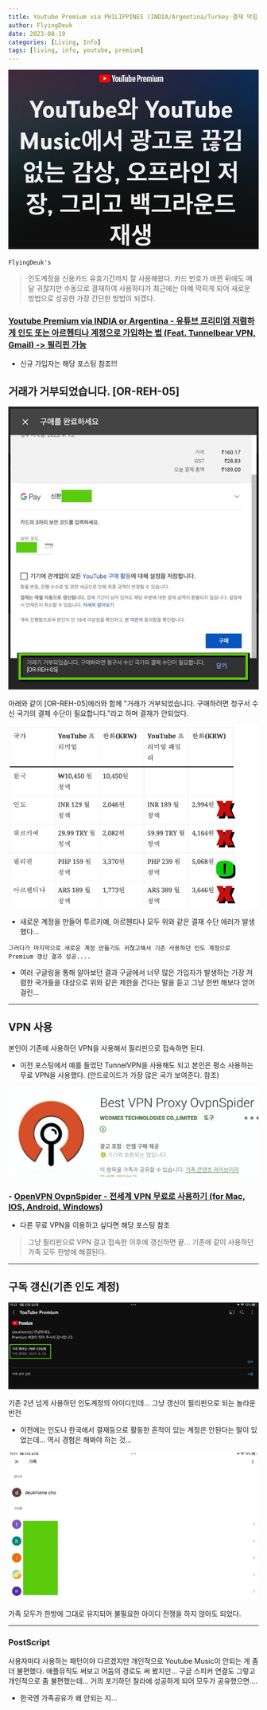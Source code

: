 ```yaml
---
title: Youtube Premium via PHILIPPINES (INDIA/Argentina/Turkey-결재 막힘) (Feat. OR-REH-05 한방 해결방법) <Updated 2023.8.20>
author: FlyingDeuk
date: 2023-08-19
categories: [Living, Info]
tags: [living, info, youtube, premium]
---
```


![premium](/img/living/info/youtubeproblem1.jpg)


`FlyingDeuk's`
> 인도계정을 신용카드 유효기간까지 잘 사용해왔다. 카드 번호가 바뀐 뒤에도 매달 귀찮지만 수동으로 결재하여 사용하다가 최근에는 아예 막히게 되어 새로운 방법으로 성공한 가장 간단한 방법이 되겠다. 

### [Youtube Premium via INDIA or Argentina - 유튜브 프리미엄 저렴하게 인도 또는 아르헨티나 계정으로 가입하는 법 (Feat. Tunnelbear VPN, Gmail) -> 필리핀 가능](/posts/YoutubePremium/) 
- 신규 가입자는 해당 포스팅 참조!!!

## 거래가 거부되었습니다. [OR-REH-05]

![premium](/img/living/info/youtubeproblem.jpg)

아래와 같이 [OR-REH-05]에러와 함께 "거래가 거부되었습니다. 구매하려면 청구서 수신 국가의 결제 수단이 필요합니다."라고 하며 결재가 안되었다. 

![premium](/img/living/info/youtubeproblem4.jpg)
- 새로운 계정을 만들어 투르키예, 아르헨티나 모두 위와 같은 결재 수단 에러가 발생했다...

`그러다가 마지막으로 새로운 계정 만들기도 귀찮고해서 기존 사용하던 인도 계정으로 Premium 갱신 결과 성공....`
- 여러 구글링을 통해 알아보던 결과 구글에서 너무 많은 가입자가 발생하는 가장 저렴한 국가들을 대상으로 위와 같은 제한을 건다는 말을 듣고 그냥 한번 해보다 얻어걸린...

----------

## VPN 사용
본인이 기존에 사용하던 VPN을 사용해서 필리핀으로 접속하면 된다. 
- 이전 포스팅에서 예를 들었던 TunnelVPN을 사용해도 되고 본인은 평소 사용하는 무료 VPN을 사용했다. (안드로이드가 가장 많은 국가 보여준다. 참조) 

![spider](/img/living/vpn/spider_and.jpg)

### - [OpenVPN OvpnSpider - 전세계 VPN 무료로 사용하기 (for Mac, IOS, Android, Windows)](/posts/UsingVPN/) 
- 다른 무료 VPN을 이용하고 싶다면 해당 포스팅 참조

> 그냥 필리핀으로 VPN 걸고 접속한 이후에 갱신하면 끝... 기존에 같이 사용하던 가족 모두 한방에 해결된다. 

-----------

## 구독 갱신(기존 인도 계정)

![premium](/img/living/info/youtubeproblem2.jpg)

기존 2년 넘게 사용하던 인도계정의 아이디인데... 그냥 갱신이 필리핀으로 되는 놀라운 반전
- 이전에는 인도나 한국에서 결재등으로 활동한 흔적이 있는 계정은 안된다는 말이 있었는데... 역시 경험은 해봐야 하는 것...

![premium](/img/living/info/youtubeproblem3.jpg)

가족 모두가 한방에 그대로 유지되어 불필요한 아이디 전쟁을 하지 않아도 되었다. 

------

### PostScript
사용자마다 사용하는 패턴이야 다르겠지만 개인적으로 Youtube Music이 안되는 게 좀더 불편했다. 애플뮤직도 써보고 어둠의 경로도 써 봤지만... 구글 스피커 연결도 그렇고 개인적으로 좀 불편했는데... 거의 포기하던 찰라에 성공하게 되어 모두가 공유했으면....
- 한국엔 가족공유가 왜 안되는 지...

